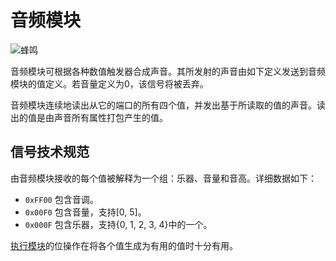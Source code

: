 # 音频模块

![蜂鸣](item:tis3d:module_audio)

音频模块可根据各种数值触发器合成声音。其所发射的声音由如下定义发送到音频模块的值定义。若音量定义为0，该信号将被丢弃。

音频模块连续地读出从它的端口的所有四个值，并发出基于所读取的值的声音。读出的值是由声音所有属性打包产生的值。

## 信号技术规范
由音频模块接收的每个值被解释为一个组：乐器、音量和音高。详细数据如下：
- `0xFF00` 包含音调。
- `0x00F0` 包含音量，支持[0, 5]。
- `0x000F` 包含乐器，支持{0, 1, 2, 3, 4}中的一个。

[执行模块](module_execution.md)的位操作在将各个值生成为有用的值时十分有用。
